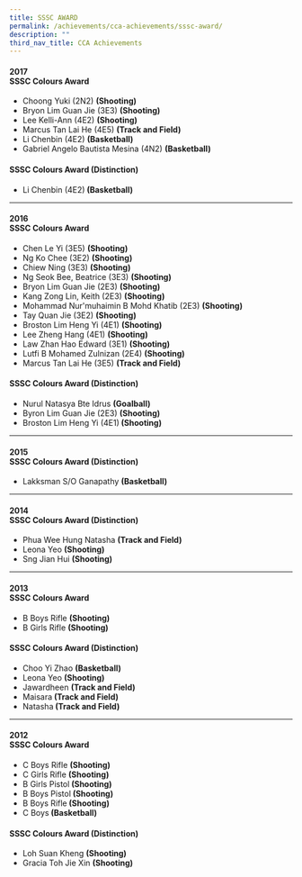 ```yaml
---
title: SSSC AWARD
permalink: /achievements/cca-achievements/sssc-award/
description: ""
third_nav_title: CCA Achievements
---
```


<h4>2017</br><strong>SSSC Colours Award</strong></h4>
<ul>
<li>Choong Yuki (2N2)&nbsp;<strong>(Shooting)</strong></li>
<li>Bryon Lim Guan Jie (3E3)&nbsp;<strong>(Shooting)</strong></li>
<li>Lee Kelli-Ann (4E2)&nbsp;<strong>(Shooting)</strong></li>
<li>Marcus Tan Lai He (4E5)&nbsp;<strong>(Track and Field)</strong></li>
<li>Li Chenbin (4E2)&nbsp;<strong>(Basketball)</strong></li>
<li>Gabriel Angelo Bautista Mesina (4N2)&nbsp;<strong>(Basketball)</strong></li>
</ul>
<h4><strong>SSSC Colours Award (Distinction)</strong></h4>
<ul>
<li>Li Chenbin (4E2)<strong>&nbsp;(Basketball)</strong></li>
</ul><hr>
<h4>2016<br /><strong>SSSC Colours Award</strong></h4>
<ul>
<li>Chen Le Yi (3E5)&nbsp;<strong>(Shooting)</strong></li>
<li>Ng Ko Chee (3E2)&nbsp;<strong>(Shooting)</strong></li>
<li>Chiew Ning (3E3)&nbsp;<strong>(Shooting)</strong></li>
<li>Ng Seok Bee, Beatrice (3E3)&nbsp;<strong>(Shooting)</strong></li>
<li>Bryon Lim Guan Jie (2E3)&nbsp;<strong>(Shooting)</strong></li>
<li>Kang Zong Lin, Keith (2E3)&nbsp;<strong>(Shooting)</strong></li>
<li>Mohammad Nur'muhaimin B Mohd Khatib (2E3)&nbsp;<strong>(Shooting)</strong></li>
<li>Tay Quan Jie (3E2)&nbsp;<strong>(Shooting)</strong></li>
<li>Broston Lim Heng Yi (4E1)&nbsp;<strong>(Shooting)</strong></li>
<li>Lee Zheng Hang (4E1)&nbsp;<strong>(Shooting)</strong></li>
<li>Law Zhan Hao Edward (3E1)&nbsp;<strong>(Shooting)</strong></li>
<li>Lutfi B Mohamed Zulnizan (2E4)&nbsp;<strong>(Shooting)</strong></li>
<li>Marcus Tan Lai He (3E5)&nbsp;<strong>(Track and Field)</strong></li>
</ul>
<h4><strong>SSSC Colours Award (Distinction)</strong></h4>
<ul>
<li>Nurul Natasya Bte Idrus&nbsp;<strong>(Goalball)</strong></li>
<li>Byron Lim Guan Jie (2E3)&nbsp;<strong>(Shooting)</strong></li>
<li>Broston Lim Heng Yi (4E1)<strong>&nbsp;(Shooting)</strong></li>
</ul><hr>
<h4>2015<br /><strong>SSSC Colours Award (Distinction)</strong></h4>
<ul>
<li>Lakksman S/O Ganapathy&nbsp;<strong>(Basketball)</strong></li>
</ul><hr>
<h4>2014<br /><strong>SSSC Colours Award (Distinction)</strong></h4>
<ul>
<li>Phua Wee Hung Natasha&nbsp;<strong>(Track and Field)</strong></li>
<li>Leona Yeo&nbsp;<strong>(Shooting)</strong></li>
<li>Sng Jian Hui&nbsp;<strong>(Shooting)</strong></li>
</ul><hr>
<h4>2013<br /><strong>SSSC Colours Award</strong></h4>
<div>
<ul>
<li>B Boys Rifle&nbsp;<strong>(Shooting)</strong></li>
<li>B Girls Rifle&nbsp;<strong>(Shooting)</strong></li>
</ul>
<h4><strong>SSSC Colours Award (Distinction)</strong></h4>
<ul>
<li>Choo Yi Zhao&nbsp;<strong>(Basketball)</strong></li>
<li>Leona Yeo&nbsp;<strong>(Shooting)</strong></li>
<li>Jawardheen&nbsp;<strong>(Track and Field)</strong></li>
<li>Maisara<strong>&nbsp;(Track and Field)</strong></li>
<li>Natasha<strong>&nbsp;(Track and Field)</strong></li>
</ul><hr><h4>2012<br /><strong>SSSC Colours Award</strong></h4>
<ul>
<li>C Boys Rifle&nbsp;<strong>(Shooting)</strong></li>
<li>C Girls Rifle&nbsp;<strong>(Shooting)</strong></li>
<li>B Girls Pistol<strong>&nbsp;(Shooting)</strong></li>
<li>B Boys Pistol<strong>&nbsp;(Shooting)</strong></li>
<li>B Boys Rifle<strong>&nbsp;(Shooting)</strong></li>
<li>C Boys<strong>&nbsp;(Basketball)</strong></li>
</ul>
<h4><strong>SSSC Colours Award (Distinction)</strong></h4>
<ul>
<li>Loh Suan Kheng&nbsp;<strong>(Shooting)</strong></li>
<li>Gracia Toh Jie Xin&nbsp;<strong>(Shooting)</strong></li>
</ul>
